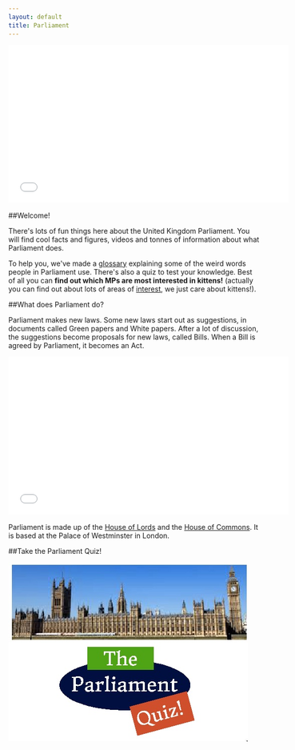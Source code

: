 ```yaml
---
layout: default
title: Parliament
---
```


<iframe class="pull-right" width="560" height="315" src="//www.youtube.com/embed/RAMbIz3Y2JA?list=PL03FFE1F0B34AA057" frameborder="0" allowfullscreen></iframe>

##Welcome!

There's lots of fun things here about the United Kingdom Parliament. You will find cool facts and figures, videos and tonnes of information about what Parliament does. 

To help you, we've made a [glossary](glossary.html) explaining some of the weird words people in Parliament use. There's also a quiz to test your knowledge. Best of all you can **find out which MPs are most interested in kittens!** (actually you can find out about lots of areas of [interest](http://jenit.github.io/childs-guide-to-parliament/interests/), we just care about kittens!).

##What does Parliament do?

Parliament makes new laws. Some new laws start out as suggestions, in documents called Green papers and White papers. After a lot of discussion, the suggestions become proposals for new laws, called Bills. When a Bill is agreed by Parliament, it becomes an Act.

<iframe class="pull-right" width="560" height="315" src="//www.youtube.com/embed/1KFGt9M-j28" frameborder="0" allowfullscreen></iframe>

Parliament is made up of the [House of Lords](lords.html) and the [House of Commons](commons.html). It is based at the Palace of Westminster in London.

##Take the Parliament Quiz!

<a href="http://scratch.mit.edu/projects/33363886/">
	<img src="assets/images/parliquiz.jpg">
</a>

